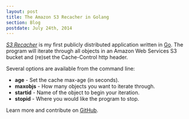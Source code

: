 ```yaml
---
layout: post
title: The Amazon S3 Recacher in Golang
section: Blog
postdate: July 24th, 2014
---
```

*[S3 Recacher](https://github.com/johnvilsack/s3recacher)* is my first publicly distributed application written in [Go](http://www.golang.org). The program will iterate through all objects in an Amazon Web Services S3 bucket and (re)set the Cache-Control http header. 

Several options are available from the command line:

* **age** - Set the cache max-age (in seconds).
* **maxobjs** - How many objects you want to iterate through.
* **startid** - Name of the object to begin your iteration.
* **stopid** - Where you would like the program to stop.

Learn more and contribute on [GitHub](https://github.com/johnvilsack/s3recacher).